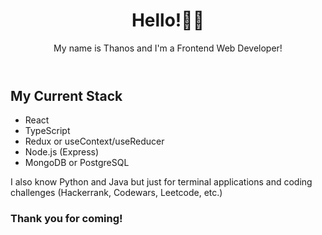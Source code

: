 <header>
<h1 align='center'>Hello!👋😊</h1>

<p>My name is Thanos and I'm a Frontend Web Developer!</p>
</header>
<main>
<h2>My Current Stack</h2>
<ul>
  <li>React</li>
  <li>TypeScript</li>
  <li>Redux or useContext/useReducer</li>
  <li>Node.js (Express)</li>
  <li>MongoDB or PostgreSQL</li>
</ul>

<p>I also know Python and Java but just for terminal applications and coding challenges (Hackerrank, Codewars, Leetcode, etc.)</p>
</main>
<footer>
<h3>Thank you for coming!</h3>
</footer>
